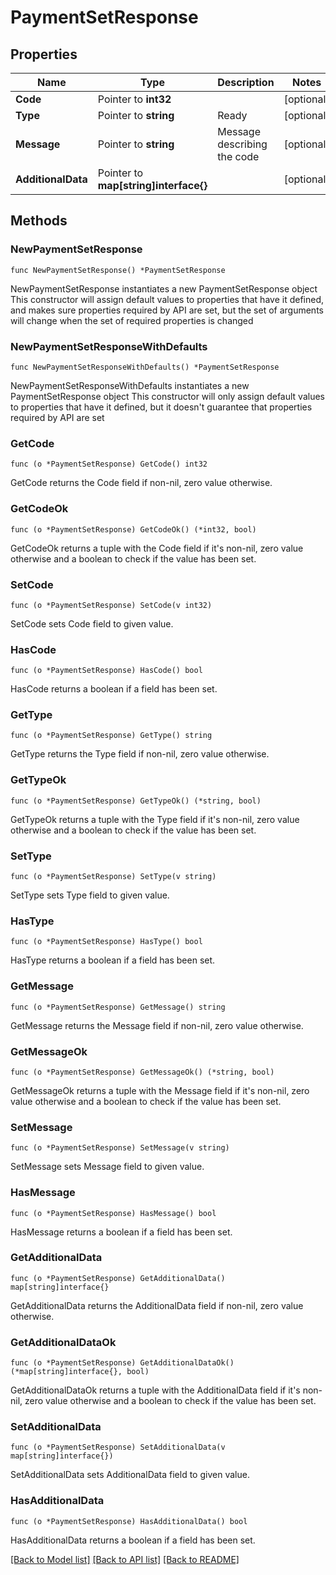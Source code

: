 # PaymentSetResponse

## Properties

Name | Type | Description | Notes
------------ | ------------- | ------------- | -------------
**Code** | Pointer to **int32** |  | [optional] 
**Type** | Pointer to **string** | Ready | [optional] 
**Message** | Pointer to **string** | Message describing the code | [optional] 
**AdditionalData** | Pointer to **map[string]interface{}** |  | [optional] 

## Methods

### NewPaymentSetResponse

`func NewPaymentSetResponse() *PaymentSetResponse`

NewPaymentSetResponse instantiates a new PaymentSetResponse object
This constructor will assign default values to properties that have it defined,
and makes sure properties required by API are set, but the set of arguments
will change when the set of required properties is changed

### NewPaymentSetResponseWithDefaults

`func NewPaymentSetResponseWithDefaults() *PaymentSetResponse`

NewPaymentSetResponseWithDefaults instantiates a new PaymentSetResponse object
This constructor will only assign default values to properties that have it defined,
but it doesn't guarantee that properties required by API are set

### GetCode

`func (o *PaymentSetResponse) GetCode() int32`

GetCode returns the Code field if non-nil, zero value otherwise.

### GetCodeOk

`func (o *PaymentSetResponse) GetCodeOk() (*int32, bool)`

GetCodeOk returns a tuple with the Code field if it's non-nil, zero value otherwise
and a boolean to check if the value has been set.

### SetCode

`func (o *PaymentSetResponse) SetCode(v int32)`

SetCode sets Code field to given value.

### HasCode

`func (o *PaymentSetResponse) HasCode() bool`

HasCode returns a boolean if a field has been set.

### GetType

`func (o *PaymentSetResponse) GetType() string`

GetType returns the Type field if non-nil, zero value otherwise.

### GetTypeOk

`func (o *PaymentSetResponse) GetTypeOk() (*string, bool)`

GetTypeOk returns a tuple with the Type field if it's non-nil, zero value otherwise
and a boolean to check if the value has been set.

### SetType

`func (o *PaymentSetResponse) SetType(v string)`

SetType sets Type field to given value.

### HasType

`func (o *PaymentSetResponse) HasType() bool`

HasType returns a boolean if a field has been set.

### GetMessage

`func (o *PaymentSetResponse) GetMessage() string`

GetMessage returns the Message field if non-nil, zero value otherwise.

### GetMessageOk

`func (o *PaymentSetResponse) GetMessageOk() (*string, bool)`

GetMessageOk returns a tuple with the Message field if it's non-nil, zero value otherwise
and a boolean to check if the value has been set.

### SetMessage

`func (o *PaymentSetResponse) SetMessage(v string)`

SetMessage sets Message field to given value.

### HasMessage

`func (o *PaymentSetResponse) HasMessage() bool`

HasMessage returns a boolean if a field has been set.

### GetAdditionalData

`func (o *PaymentSetResponse) GetAdditionalData() map[string]interface{}`

GetAdditionalData returns the AdditionalData field if non-nil, zero value otherwise.

### GetAdditionalDataOk

`func (o *PaymentSetResponse) GetAdditionalDataOk() (*map[string]interface{}, bool)`

GetAdditionalDataOk returns a tuple with the AdditionalData field if it's non-nil, zero value otherwise
and a boolean to check if the value has been set.

### SetAdditionalData

`func (o *PaymentSetResponse) SetAdditionalData(v map[string]interface{})`

SetAdditionalData sets AdditionalData field to given value.

### HasAdditionalData

`func (o *PaymentSetResponse) HasAdditionalData() bool`

HasAdditionalData returns a boolean if a field has been set.


[[Back to Model list]](../README.md#documentation-for-models) [[Back to API list]](../README.md#documentation-for-api-endpoints) [[Back to README]](../README.md)


